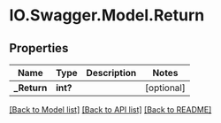 # IO.Swagger.Model.Return
## Properties

Name | Type | Description | Notes
------------ | ------------- | ------------- | -------------
**_Return** | **int?** |  | [optional] 

[[Back to Model list]](../README.md#documentation-for-models) [[Back to API list]](../README.md#documentation-for-api-endpoints) [[Back to README]](../README.md)

